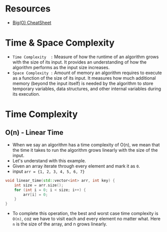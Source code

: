 # Resources 

- [Big(O) CheatSheet](https://www.bigocheatsheet.com/)


# Time & Space Complexity

- `Time Complexity  :` Measure of how the runtime of an algorithm grows with the size of its input. It provides an understanding of how the algorithm performs as the input size increases.
- `Space Complexity :` Amount of memory an algorithm requires to execute as a function of the size of its input. It measures how much additional memory (beyond the input itself) is needed by the algorithm to store temporary variables, data structures, and other internal variables during its execution.

# Time Complexity

## O(n) - Linear Time

- When we say an algorithm has a time complexity of O(n), we mean that the time it takes to run the algorithm grows linearly with the size of the input.
- Let's understand with this example.
- Given an array iterate through every element and mark it as `0`.
- input `arr = {1, 2, 3, 4, 5, 6, 7}`

```c++
void linear_time(std::vector<int> arr, int key) {
    int size = arr.size();
    for (int i = 0; i < size; i++) {
        arr[i] = 0;
    }
}
```

- To complete this operation, the best and worst case time complexity is `O(n)`, coz we have to visit each and every element no matter what. Here `n` is the size of the array, and n grows linearly.
